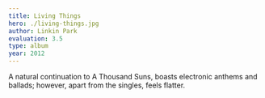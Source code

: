 ```yaml
---
title: Living Things
hero: ./living-things.jpg
author: Linkin Park
evaluation: 3.5
type: album
year: 2012
---
```


A natural continuation to A Thousand Suns, boasts electronic anthems and ballads; however, apart from the singles, feels flatter.
